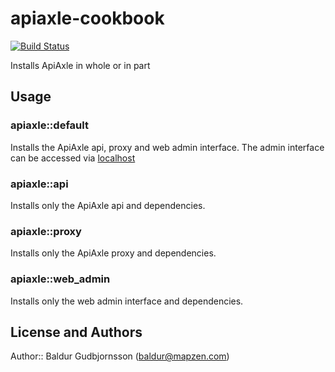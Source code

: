 # apiaxle-cookbook

[![Build Status](https://circleci.com/gh/mapzen/chef-apiaxle.svg?style=svg)](https://circleci.com/gh/mapzen/chef-apiaxle)

Installs ApiAxle in whole or in part

## Usage

### apiaxle::default

Installs the ApiAxle api, proxy and web admin interface.
The admin interface can be accessed via [localhost](http://localhost:8000)

### apiaxle::api

Installs only the ApiAxle api and dependencies.

### apiaxle::proxy

Installs only the ApiAxle proxy and dependencies.

### apiaxle::web_admin

Installs only the web admin interface and dependencies.

## License and Authors

Author:: Baldur Gudbjornsson (baldur@mapzen.com)
